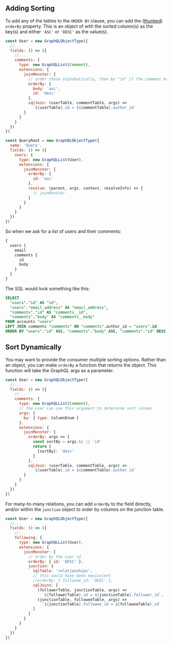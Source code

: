 ## Adding Sorting

To add any of the tables to the `ORDER BY` clause, you can add the ([thunked](/API/#thunk)) `orderBy` property. This is an object of with the sorted column(s) as  the key(s) and either `'ASC'` or `'DESC'` as the value(s).


```javascript
const User = new GraphQLObjectType({
  //...
  fields: () => ({
    //...
    comments: {
      type: new GraphQLList(Comment),
      extensions: {
        joinMonster: {
          // order these alphabetically, then by "id" if the comment body is the same
          orderBy: {
            body: 'asc',
            id: 'desc'
          },
          sqlJoin: (userTable, commentTable, args) =>
            `${userTable}.id = ${commentTable}.author_id`
        }
      }
    }
  })
})

const QueryRoot = new GraphQLObjectType({
  name: 'Query',
  fields: () => ({
    users: {
      type: new GraphQLList(User),
      extensions: {
        joinMonster: {
          orderBy: {
            id: 'asc'
          },
          resolve: (parent, args, context, resolveInfo) => {
            // joinMonster
          }
        }
      }
    }
  })
})
```

So when we ask for a list of users and their comments:

```graphql
{
  users {
    email
    comments {
      id
      body
    }
  }
}
```

The SQL would look something like this:

```sql
SELECT
  "users"."id" AS "id",
  "users"."email_address" AS "email_address",
  "comments"."id" AS "comments__id",
  "comments"."body" AS "comments__body"
FROM accounts "users"
LEFT JOIN comments "comments" ON "comments".author_id = "users".id 
ORDER BY "users"."id" ASC, "comments"."body" ASC, "comments"."id" DESC
```

## Sort Dynamically

You may want to provide the consumer multiple sorting options. Rather than an object, you can make `orderBy` a function that returns the object. This function will take the GraphQL args as a parameter.

```javascript
const User = new GraphQLObjectType({
  //...
  fields: () => ({
    //...
    comments: {
      type: new GraphQLList(Comment),
      // the user can use this argument to determine sort column
      args: {
        by: { type: ColumnEnum }
      },
      extensions: {
        joinMonster: {
          orderBy: args => {
            const sortBy = args.by || 'id'
            return {
              [sortBy]: 'desc'
            }
          },
          sqlJoin: (userTable, commentTable, args) =>
            `${userTable}.id = ${commentTable}.author_id`
        }
      }
    }
  })
})
```

For many-to-many relations, you can add `orderBy` to the field directly, and/or within the `junction` object to order by columns on the junction table.

```javascript
const User = new GraphQLObjectType({
  //...
  fields: () => ({
    //...
    following: {
      type: new GraphQLList(User),
      extensions: {
        joinMonster: {
          // order by the user id
          orderBy: { id: 'DESC' },
          junction: {
            sqlTable: 'relationships',
            // this would have been equivalent
            //orderBy: { followee_id: 'DESC' },
            sqlJoins: [
              (followerTable, junctionTable, args) =>
                `${followerTable}.id = ${junctionTable}.follower_id`,
              (junctionTable, followeeTable, args) =>
                `${junctionTable}.followee_id = ${followeeTable}.id`
            ]
          }
        }
      }
    }
  })
})
```
